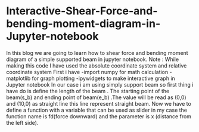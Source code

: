# Interactive-Shear-Force-and-bending-moment-diagram-in-Jupyter-notebook
In this blog we are going to learn how to shear force and bending moment diagram of a simple supported beam in jupyter notebook.  Note : While making this code I have  used the absolute coordinate system and relative coordinate system  First i have  -import numpy  for math calculation -matplotlib for graph plotting -ipywidgets to make interactive graph in Jupyter notebook  In our case i am using simply support beam so first thing i have do is define the length of the beam . The starting point of the beam(s_b)  and ending point of beam(e_b)  .The value will be read as (0,0) and (10,0) as  straight line this line represent straight beam.  Now we have to define a function with a variable that can be used as  slider in my case the function name is fd(force downward) and the parameter is x (distance from the left side). 
